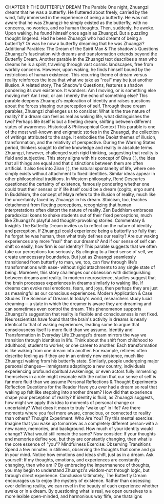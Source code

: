 CHAPTER 1: THE BUTTERFLY DREAM
The Parable
One night, Zhuangzi dreamt that he was a butterfly. He fluttered about freely, carried by the wind, fully immersed in the experience of being a butterfly. He was not aware that he was Zhuangzi-he simply existed as the butterfly, with no concerns, no worries, and no human thoughts. Then, suddenly, he awoke. Upon waking, he found himself once again as Zhuangzi. But a puzzling thought lingered: Had he been Zhuangzi who had dreamt of being a butterfly? Or was he now a butterfly dreaming that he was Zhuangzi?
Additional Parables: The Dream of the Spirit Man & The shadow's Questions
Zhuangzi's fascination with dreams and transformation extends beyond the Butterfly Dream. Another parable in the Zhuangzi text describes a man who dreams he is a spirit, traveling through vast cosmic landscapes, free from worldly concerns. However, upon waking, he finds himself bound by the restrictions of human existence.
This recurring theme of dream versus reality reinforces the idea that what we take as "real" may be just another illusion.
A related story, The Shadow's Questions, features a shadow pondering its own existence. It wonders: Am I moving, or is something else moving me? Am I real, or am I merely the echo of something else? This parable deepens Zhuangzi's exploration of identity and raises questions about the forces shaping our perception of self.
Through these dream parables, Zhuangzi challenges us to consider: What is the true nature of reality? If a dream can feel as real as waking life, what distinguishes the two? Perhaps life itself is but a fleeting dream, shifting between different states of awareness.
Historical & Philosophical Context
This parable is one of the most well-known and enigmatic stories in the Zhuangzi, the collection of writings attributed to the sage. It embodies the Daoist themes of illusion, transformation, and the relativity of perspective. During the Warring States period, thinkers sought to define knowledge and reality in absolute terms. Zhuangzi, however, challenged such rigid thinking, suggesting that reality is fluid and subjective.
This story aligns with his concept of Qiwu (
), the idea that all things are equal and that distinctions between them are often artificial. It also ties into Ziran ( ), the natural spontaneity of life, where one simply exists without attachment to fixed identities.
Similar ideas appear in other philosophical traditions. In Western philosophy, René Descartes questioned the certainty of existence, famously pondering whether one could trust their senses or if life itself could be a dream (cogito, ergo sum).
In Buddhism, the concept of Maya refers to the illusion of reality, much like the uncertainty faced by Zhuangzi in his dream. Stoicism, too, teaches detachment from fleeting perceptions, recognizing that human interpretations often distort the nature of reality. Zen Buddhism embraces paradoxical koans to shake students out of their fixed perceptions, much like Zhuangzi's playful and thought-provoking stories.
Commentary & Insights
The Butterfly Dream invites us to reflect on the nature of identity and perception. If Zhuangzi could experience being a butterfly so fully that he forgot he was human, then what truly defines our reality? Are our waking experiences any more "real" than our dreams? And if our sense of self can shift so easily, how firm is our identity?
This parable suggests that we often take our perceptions too seriously. By clinging to a fixed sense of self, we create unnecessary boundaries. But just as Zhuangzi seamlessly transitioned from butterfly to man, we, too, can flow through life's transformations with ease- without rigid attachments to any single state of being.
Moreover, this story challenges our obsession with distinguishing between dreams and reality. In modern neuroscience, studies suggest that the brain processes experiences in dreams similarly to waking life. If dreams can evoke real emotions, fears, and joys, then perhaps they are just as meaningful as our conscious experiences.
Modern Application & Case Studies
The Science of Dreams
In today's world, researchers study lucid dreaming— a state in which the dreamer is aware they are dreaming and can sometimes even control the dream. This phenomenon supports Zhuangzi's suggestion that reality is flexible and consciousness is not fixed. Neuroscientists have found that the brain's activity in dreams is nearly identical to that of waking experiences, leading some to argue that consciousness itself is more fluid than we assume.
Identity and Transformation in Everyday Life
Zhuangzi's dream mirrors the way we transition through identities in life. Think about the shift from childhood to adulthood, student to worker, or one career to another. Each transformation is like waking from one dream into another. For example, retirees often describe feeling as if they are in an entirely new existence, much like Zhuangzi waking from his butterfly state.
Similarly, people undergoing major personal changes— immigrants adaptingto a new country, individuals experiencing profound spiritual awakenings, or even actors fully immersing themselves in a role might resonate with the notion that our sense of self is far more fluid than we assume
Personal Reflections & Thought
Experiments
Reflection Questions for the Reader
Have you ever had a dream so real that waking up felt like stepping into another dream? How did that experience shape your perception of reality?
If identity is fluid, as Zhuangzi suggests, how might we apply this idea to moments of personal change or uncertainty? What does it mean to truly "wake up" in life? Are there moments where you feel more aware, conscious, or connected to reality than others?
Thought Experiment: Who Are You?
Try this mental exercise:
Imagine that you wake up tomorrow as a completely different person-with a new name, memories, and background. How much of your identity would change?
What would still remain the same?
Now consider: If your thoughts and memories define you, but they are constantly changing, then what is the core essence of "you"?
Mindfulness Exercise: Observing Transitions
Spend a few minutes in stillness, observing the thoughts that come and go in your mind.
Notice how emotions and ideas shift, just as in a dream. Ask yourself: If my thoughts, emotions, and experiences are constantly changing, then who am I?
By embracing the impermanence of thoughts, you may begin to understand Zhuangzi's wisdom-not through logic, but through direct experience.
Conclusion
Ultimately, The Butterfly Dream encourages us to enjoy the mystery of existence. Rather than obsessing over defining reality, we can revel in the beauty of each experience whether awake or in a dream. By questioning what is real, we open ourselves to a more lexible open-minded, and harmonious way flife, one thataligns